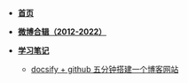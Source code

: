 <!-- _sidebar.md -->
<!-- 网页左边的侧边栏 -->

- [**首页**](/)

- [**微博合辑（2012-2022）**](weibo.md)

- [**学习笔记**](_study/README.md)
	- [docsify + github 五分钟搭建一个博客网站](_study/docsify.md)